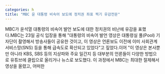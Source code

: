 ```yaml
---
categories: h
title: "MBC 윤 대통령 비속어 보도에 정치권 좌표 찍기 유감전문"
---
```

MBC가 윤석열 대통령의 비속어 발언 보도에 대한 정치권의 비난에 유감을 표했다.MBC는 23일 공식 입장을 통해 "대통령의 비속어 발언 영상은 대통령실 풀(Pool) 기자단이 촬영해서 방송사들이 공유한 것이고, 이 영상은 언론보도 이전에 이미 사회관계 서비스망(SNS) 등을 통해 급속도로 확산되고 있었다"고 짚었다.이어 "이 영상은 본사뿐만 아니라 KBS, SBS 등의 지상파와 주요 일간지 등 대부분의 언론들이 다양한 방법으로 유튜브에 클립으로 올리거나 뉴스로 보도했다. 이 과정에서 MBC는 최대한 절제해서 영상을 올렸고, 어떠한